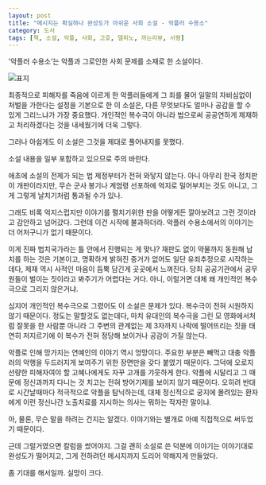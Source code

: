 ```yaml
---
layout: post
title: "메시지는 확실하나 완성도가 아쉬운 사회 소설 - 악플러 수용소"
category: 도서
tags: [책, 소설, 악플, 사회, 고호, 델피노, 까는리뷰, 서평]
---
```


'악플러 수용소'는
악플과 그로인한 사회 문제를 소재로 한 소설이다.

![표지](https://images2.imgbox.com/a1/6c/nTemr1Av_o.jpg)

최종적으로 피해자를 죽음에 이르게 한 악플러들에게 그 죄를 물어
일말의 자비심없이 처벌을 가한다는 설정을 기본으로 한 이 소설은,
다른 무엇보다도 얼마나 공감을 할 수 있게 그리느냐가 가장 중요했다.
개인적인 복수극이 아니라 법으로써 공공연하게 제재하고 처리하겠다는 것을 내세웠기에 더욱 그렇다.

그러나 아쉽게도 이 소설은 그것을 제대로 풀어내지를 못했다.


<div class="im im-warning">
소설 내용을 일부 포함하고 있으므로 주의 바란다.
</div>


애초에 소설의 전제가 되는 법 제정부터가 전혀 와닿지 않는다.
아니 아무리 한국 정치판이 개판이라지만,
무슨 군사 봉기나 계엄령 선포하에 억지로 밀어부치는 것도 아니고,
그게 그렇게 날치기처럼 통과될 수가 있나.

그래도 비록 억지스럽지만 이야기를 펼치기위한 판을 어떻게든 깔아보려고 그런 것이라고 감안하고 넘어갔다.
그런데 이건 시작에 불과하더라.
악플러 수용소에서의 이야기는 더 어처구니가 없기 때문이다.

이게 진짜 법치국가라는 틀 안에서 진행되는 게 맞나?
재판도 없이 약물까지 동원해 납치를 하는 것은 기본이고,
명확하게 밝혀진 증거가 없어도 일단 유죄추정으로 시작하는데다,
제재 역시 사적인 마음이 듬뿍 담긴게 곳곳에서 느껴진다.
당최 공공기관에서 공무원들이 벌이는 짓이라고 봐주기가 어렵다는 거다.
아니, 이럴거면 대체 왜 개인적인 복수극으로 그리지 않은거냐.

심지어 개인적인 복수극으로 그렸어도 이 소설은 문제가 있다.
복수극이 전혀 시원하지 않기 때문이다.
정도는 말할것도 없는데다,
마치 유대인의 복수극을 그린 모 영화에서처럼
잘못을 한 사람뿐 아니라 그 주변의 관계없는 제 3자까지 나락에 떨어뜨리는 짓을 태연히 저지르기에
이 복수가 전혀 정당해 보이거나 공감이 가질 않는다.

악플로 인해 망가지는 연예인의 이야기 역시 엉망이다.
주요한 부분은 빼먹고 대충 악플러의 악행을 두드러지게 보여주기 위한 장면만을 갖다 붙였기 때문이다.
그덕에 오로지 선량한 피해자여야 할 고혜나에게도 자꾸 고개를 갸웃하게 한다.
악플에 시달리고 그 때문에 정신과까지 다니는 것 치고는 전혀 방어기제를 보이지 않기 때문이다.
오히려 반대로 시간날때마다 적극적으로 악플을 탐닉하는데,
대체 정신적으로 궁지에 몰려있는 환자에게 이런 정신나간 노출치료를 지시하는 의사는 뭐하는 작자란 말이냐.

아, 물론, 무슨 말을 하려는 건지는 알겠다.
이야기와는 별개로 아예 직접적으로 써두었기 때문이다.

근데 그럴거였으면 칼럼을 썼어야지.
그걸 괜히 소설로 쓴 덕분에 이야기는 이야기대로 완성도가 떨어지고,
그게 전하려던 메시지까지 도리어 약해지게 만들었다.

좀 기대를 해서일까.
실망이 크다.
